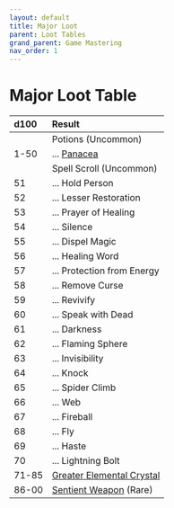 ```yaml
---
layout: default
title: Major Loot
parent: Loot Tables
grand_parent: Game Mastering
nav_order: 1
---
```


# Major Loot Table

| d100  | Result                                                                     |
| :---- | :------------------------------------------------------------------------- |
|       | Potions (Uncommon)                                                         |
| 1-50  | ... [Panacea](../../more/magic_items/panacea)                              |
|       | Spell Scroll (Uncommon)                                                    |
| 51    | ... Hold Person                                                            |
| 52    | ... Lesser Restoration                                                     |
| 53    | ... Prayer of Healing                                                      |
| 54    | ... Silence                                                                |
| 55    | ... Dispel Magic                                                           |
| 56    | ... Healing Word                                                           |
| 57    | ... Protection from Energy                                                 |
| 58    | ... Remove Curse                                                           |
| 59    | ... Revivify                                                               |
| 60    | ... Speak with Dead                                                        |
| 61    | ... Darkness                                                               |
| 62    | ... Flaming Sphere                                                         |
| 63    | ... Invisibility                                                           |
| 64    | ... Knock                                                                  |
| 65    | ... Spider Climb                                                           |
| 66    | ... Web                                                                    |
| 67    | ... Fireball                                                               |
| 68    | ... Fly                                                                    |
| 69    | ... Haste                                                                  |
| 70    | ... Lightning Bolt                                                         |
| 71-85 | [Greater Elemental Crystal](../../more/magic_items/elemental_crystals)     |
| 86-00 | [Sentient Weapon](../../more/magic_items/major_sentient_weapons.md) (Rare) |

<!-- |       | Potions (Rare/Very Rare)      |
| 81-85 | ... Potion of Supreme Healing |
| 86-87 | ... Potion of Flying          |
| 88-89 | ... Potion of Invisibility    |
| 90-91 | ... Potion of Vitality        |
|       | Scrolls (Rare/Very Rare)      |
| 92-93 | ... Flame Strike              |
| 94-95 | ... Greater Restoration       |
| 96-97 | ... Mass Cure Wounds          |
| 98-99 | ... Chain Lightning           |
| 100   | ... Raise Dead                | -->